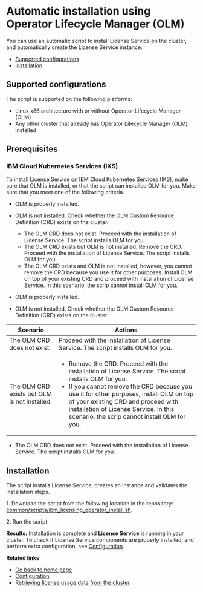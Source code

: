 
# Automatic installation using Operator Lifecycle Manager (OLM)

You can use an automatic script to install License Service on the cluster, and automatically create the License Service instance.

- [Supported configurations](#supported-configurations)
- [Installation](#installation)

## Supported configurations

The script is supported on the following platforms:

- Linux x86 architecture with or without Operator Lifecycle Manager (OLM)
- Any other cluster that already has Operator Lifecycle Manager (OLM) installed

## Prerequisites

### IBM Cloud Kubernetes Services (IKS)

To install License Service on IBM Cloud Kubernetes Services (IKS), make sure that OLM is installed, or that the script can installed OLM for you. Make sure that you meet one of the following criteria.

- OLM is properly installed.
- OLM is not installed. Check whether the OLM Custom Resource Definition (CRD) exists on the cluster.
  - The OLM CRD does not exist. Proceed with the installation of License Service. The script installs OLM for you.
  - The OLM CRD exists but OLM is not installed. Remove the CRD. Proceed with the installation of License Service. The script installs OLM for you.
  - The OLM CRD exists and OLM is not installed, however, you cannot remove the CRD because you use it for other purposes. Install OLM on top of your existing CRD and proceed with installation of License Service. In this scenario, the scrip cannot install OLM for you.

- OLM is properly installed.
- OLM is not installed. Check whether the OLM Custom Resource Definition (CRD) exists on the cluster.

|Scenario|Actions|
|---|---|
|The OLM CRD does not exist.|Proceed with the installation of License Service. The script installs OLM for you.
|The OLM CRD exists but OLM is not installed.|<ul><li>Remove the CRD. Proceed with the installation of License Service. The script installs OLM for you.</li><li>If you cannot remove the CRD because you use it for other purposes, install OLM on top of your existing CRD and proceed with installation of License Service. In this scenario, the scrip cannot install OLM for you.
  - The OLM CRD does not exist. Proceed with the installation of License Service. The script installs OLM for you.

## Installation

The script installs License Service, creates an instance and validates the installation steps.

1\. Download the script from the following location in the repository:
[common/scripts/ibm_licensing_operator_install.sh](/common/scripts/ibm_licensing_operator_install.sh).

2\. Run the script.

**Results:**
Installation is complete and **License Service** is running in your cluster. To check if License Service components are properly installed, and perform extra configuration, see [Configuration](Configuration.md).

<b>Related links</b>

- [Go back to home page](../License_Service_main.md#documentation)
- [Configuration](Configuration.md)
- [Retrieving license usage data from the cluster](Retrieving_data.md)
